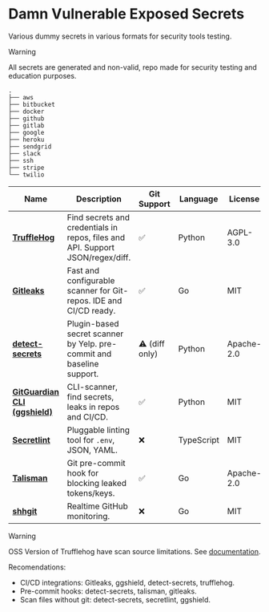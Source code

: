 # Damn Vulnerable Exposed Secrets

Various dummy secrets in various formats for security tools testing. 
> [!WARNING]
> All secrets are generated and non-valid, repo made for security testing and education purposes.

```
.
├── aws
├── bitbucket
├── docker
├── github
├── gitlab
├── google
├── heroku
├── sendgrid
├── slack
├── ssh
├── stripe
└── twilio
```

| Name                                                                      | Description                                                                    | Git Support   | Language   | License    |
| ------------------------------------------------------------------------- | ------------------------------------------------------------------------------ | ------------- | ---------- | ---------- |
| [**TruffleHog**](https://github.com/trufflesecurity/trufflehog)           | Find secrets and credentials in repos, files and API. Support JSON/regex/diff. | ✅             | Python     | AGPL-3.0   |
| [**Gitleaks**](https://github.com/gitleaks/gitleaks)                      | Fast and configurable scanner for Git-repos. IDE and CI/CD ready.              | ✅             | Go         | MIT        |
| [**detect-secrets**](https://github.com/Yelp/detect-secrets)              | Plugin-based secret scanner by Yelp. pre-commit and baseline support.          | ⚠️ (diff only) | Python     | Apache-2.0 |
| [**GitGuardian CLI (ggshield)**](https://github.com/GitGuardian/ggshield) | CLI-scanner, find secrets, leaks in repos and CI/CD.                           | ✅             | Python     | MIT        |
| [**Secretlint**](https://github.com/secretlint/secretlint)                | Pluggable linting tool for `.env`, JSON, YAML.                                 | ❌             | TypeScript | MIT        |
| [**Talisman**](https://github.com/thoughtworks/talisman)                  | Git pre-commit hook for blocking leaked tokens/keys.                           | ✅             | Go         | Apache-2.0 |
| [**shhgit**](https://github.com/eth0izzle/shhgit)                         | Realtime GitHub monitoring.                                                    | ❌             | Go         | MIT        |


> [!WARNING]  
> OSS Version of Trufflehog have scan source limitations. See [documentation](https://docs.trufflesecurity.com/scan-data-for-secrets).


Recomendations:
- CI/CD integrations: Gitleaks, ggshield, detect-secrets, trufflehog.
- Pre-commit hooks: detect-secrets, talisman, gitleaks.
- Scan files without git: detect-secrets, secretlint, ggshield.
